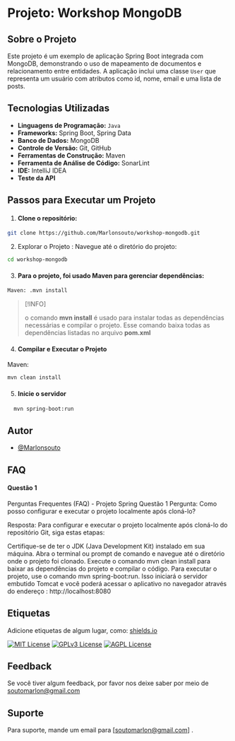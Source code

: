 
# Projeto: Workshop MongoDB

## Sobre o Projeto

Este projeto é um exemplo de aplicação Spring Boot integrada com MongoDB, demonstrando o uso de mapeamento de documentos e relacionamento entre entidades. A aplicação inclui uma classe `User` que representa um usuário com atributos como id, nome, email e uma lista de posts.

## Tecnologias Utilizadas

- **Linguagens de Programação:** `Java` 
- **Frameworks:** Spring Boot, Spring Data 
- **Banco de Dados:** MongoDB
- **Controle de Versão:** Git, GitHub
- **Ferramentas de Construção:** Maven
- **Ferramenta de Análise de Código:** SonarLint
- **IDE:** IntelliJ IDEA
- **Teste da API** 



## Passos para Executar um Projeto

1. #### Clone o repositório:
```bash
git clone https://github.com/Marlonsouto/workshop-mongodb.git
```

2. Explorar o Projeto :
Navegue até o diretório do projeto:

```bash
cd workshop-mongodb
```

3. #### Para o projeto, foi usado Maven para gerenciar dependências:

```bash
Maven: .mvn install
````
>[!INFO]
>
>o comando **mvn install** é usado para instalar todas as dependências necessárias e compilar o projeto. Esse comando baixa todas as dependências listadas no arquivo **pom.xml**

4. #### Compilar e Executar o Projeto
Maven:
```bash
mvn clean install
```
5. #### Inicie o servidor
```bash
  mvn spring-boot:run
```

## Autor

- [@Marlonsouto](https://github.com/Marlonsouto)


## FAQ

#### Questão 1

Perguntas Frequentes (FAQ) - Projeto Spring
Questão 1
Pergunta: Como posso configurar e executar o projeto localmente após cloná-lo?

Resposta: Para configurar e executar o projeto localmente após cloná-lo do repositório Git, siga estas etapas:

Certifique-se de ter o JDK (Java Development Kit) instalado em sua máquina.
Abra o terminal ou prompt de comando e navegue até o diretório onde o projeto foi clonado.
Execute o comando mvn clean install para baixar as dependências do projeto e compilar o código.
Para executar o projeto, use o comando mvn spring-boot:run. Isso iniciará o servidor embutido Tomcat e você poderá acessar o aplicativo no navegador através do endereço : http://localhost:8080 


## Etiquetas

Adicione etiquetas de algum lugar, como: [shields.io](https://shields.io/)

[![MIT License](https://img.shields.io/badge/License-MIT-green.svg)](https://choosealicense.com/licenses/mit/)
[![GPLv3 License](https://img.shields.io/badge/License-GPL%20v3-yellow.svg)](https://opensource.org/licenses/)
[![AGPL License](https://img.shields.io/badge/license-AGPL-blue.svg)](http://www.gnu.org/licenses/agpl-3.0)


## Feedback

Se você tiver algum feedback, por favor nos deixe saber por meio de soutomarlon@gmail.com


## Suporte

Para suporte, mande um email para [soutomarlon@gmail.com] .

